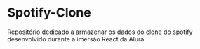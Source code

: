 # Spotify-Clone
Repositório dedicado a armazenar os dados do clone do spotify desenvolvido durante a imersão React da Alura
